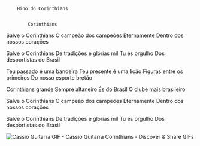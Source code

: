 
        Hino do Corinthians
    

            Corinthians
        

Salve o Corinthians
O campeão dos campeões
Eternamente
Dentro dos nossos corações

Salve o Corinthians
De tradições e glórias mil
Tu és orgulho
Dos desportistas do Brasil

Teu passado é uma bandeira
Teu presente é uma lição
Figuras entre os primeiros
Do nosso esporte bretão

Corinthians grande
Sempre altaneiro
És do Brasil
O clube mais brasileiro

Salve o Corinthians
O campeão dos campeões
Eternamente
Dentro dos nossos corações

Salve o Corinthians
De tradições e glórias mil
Tu és orgulho
Dos desportistas do Brasil

<img src="https://encrypted-tbn0.gstatic.com/images?q=tbn:ANd9GcQBso6-b4QBV74c1taJtDX8iYnpGlJDqmziAJ2E-F0dXyVwjfXHl9sV900rPlW-D8ecoJE&amp;usqp=CAU" alt="Cassio Guitarra GIF - Cassio Guitarra Corinthians - Discover &amp; Share GIFs"/>
